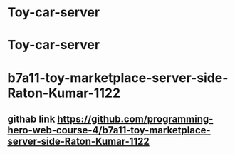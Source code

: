 # Toy-car-server
# Toy-car-server
# b7a11-toy-marketplace-server-side-Raton-Kumar-1122
## githab link https://github.com/programming-hero-web-course-4/b7a11-toy-marketplace-server-side-Raton-Kumar-1122